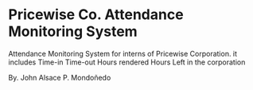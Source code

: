 # Pricewise Co. Attendance Monitoring System
Attendance Monitoring System for interns of Pricewise Corporation.
it includes
  Time-in
  Time-out
  Hours rendered
  Hours Left in the corporation
 
By. John Alsace P. Mondoñedo
